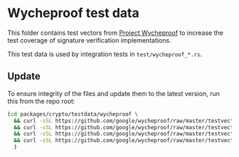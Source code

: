 # Wycheproof test data

This folder contains test vectors from
[Project Wycheproof](https://github.com/google/wycheproof) to increase the test
coverage of signature verification implementations.

This test data is used by integration tests in `test/wycheproof_*.rs`.

## Update

To ensure integrity of the files and update them to the latest version, run this
from the repo root:

```sh
(cd packages/crypto/testdata/wycheproof \
  && curl -sSL https://github.com/google/wycheproof/raw/master/testvectors_v1/ecdsa_secp256k1_sha256_test.json > ecdsa_secp256k1_sha256_test.json \
  && curl -sSL https://github.com/google/wycheproof/raw/master/testvectors_v1/ecdsa_secp256k1_sha512_test.json > ecdsa_secp256k1_sha512_test.json \
  && curl -sSL https://github.com/google/wycheproof/raw/master/testvectors_v1/ecdsa_secp256k1_sha3_256_test.json > ecdsa_secp256k1_sha3_256_test.json \
  && curl -sSL https://github.com/google/wycheproof/raw/master/testvectors_v1/ecdsa_secp256k1_sha3_512_test.json > ecdsa_secp256k1_sha3_512_test.json \
  )
```
